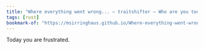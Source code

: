 ```yaml
---
title: "Where everything went wrong... – traitshifter – Who are you today?"
tags: [rust]
bookmark-of: "https://msirringhaus.github.io/Where-everything-went-wrong/"
---
```

Today you are frustrated.